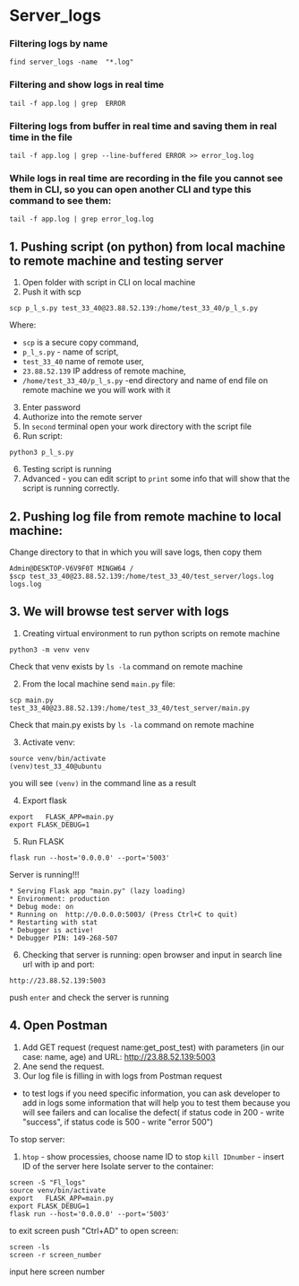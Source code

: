 # Server_logs
### Filtering logs by name
```
find server_logs -name  "*.log"
```
### Filtering and show logs in real time
```
tail -f app.log | grep  ERROR
```
### Filtering logs from buffer in real time and saving them in real time in the file
```
tail -f app.log | grep --line-buffered ERROR >> error_log.log
```
### While logs in real time are recording in the file you cannot see them in CLI, so you can open another CLI and type this command to see them:
```
tail -f app.log | grep error_log.log
```
## 1. Pushing script (on python) from local machine to remote machine and testing server
1. Open folder with script in CLI on local machine
2. Push it with scp
```
scp p_l_s.py test_33_40@23.88.52.139:/home/test_33_40/p_l_s.py
```
Where:
+ `scp` is a secure copy command,
+ `p_l_s.py` - name of script,
+ `test_33_40` name of remote user,
+ `23.88.52.139` IP address of remote machine,
+ `/home/test_33_40/p_l_s.py`  -end directory and name of end file on remote machine we you will work with it
3. Enter password
4. Authorize into the remote server
5. In `second` terminal open your work directory with the script file
6. Run script:
```
python3 p_l_s.py
```
6. Testing script is running
7. Advanced - you can edit script to `print` some info that will show that the script is running correctly.
## 2. Pushing log file from remote machine to local machine:
Change directory to that in which you will save logs, then copy them
```
Admin@DESKTOP-V6V9F0T MINGW64 /
$scp test_33_40@23.88.52.139:/home/test_33_40/test_server/logs.log logs.log
```
## 3. We will browse test server with logs
1. Creating virtual environment to run python scripts on remote machine
```
python3 -m venv venv
```
Check that venv exists by `ls -la` command on remote machine

2. From the local machine send `main.py` file:
```
scp main.py test_33_40@23.88.52.139:/home/test_33_40/test_server/main.py
```
Check that main.py exists by `ls -la` command on remote machine

3. Activate venv:
```
source venv/bin/activate
(venv)test_33_40@ubuntu
```
you will see `(venv)` in the command line as a result

4. Export flask
```
export   FLASK_APP=main.py
export FLASK_DEBUG=1
```
5. Run FLASK
```
flask run --host='0.0.0.0' --port='5003'
```
Server is running!!!
```
* Serving Flask app "main.py" (lazy loading)
* Environment: production
* Debug mode: on
* Running on  http://0.0.0.0:5003/ (Press Ctrl+C to quit)
* Restarting with stat
* Debugger is active!
* Debugger PIN: 149-268-507
```
6. Checking that server is running:
open browser and input in search line url with ip and port:
```
http://23.88.52.139:5003
```
push `enter` and check the server is running
## 4. Open Postman
1. Add GET request (request name:get_post_test) with parameters (in our case: name, age) and URL: http://23.88.52.139:5003
2. Ane send the request.
3. Our log file is filling in with logs from Postman request
* to test logs if you need specific information, you can ask developer to add in logs some information that will help you to test them because you will see failers and can localise the defect( if status code in 200 - write "success", if status code is 500 - write "error 500")

To stop server:
1. `htop` - show processies, choose name ID to stop
`kill IDnumber` - insert ID of the server here
Isolate server to the container:
```
screen -S "Fl_logs"
source venv/bin/activate
export   FLASK_APP=main.py
export FLASK_DEBUG=1
flask run --host='0.0.0.0' --port='5003'
```
to exit screen push "Ctrl+AD"
to open screen:
```
screen -ls
screen -r screen_number
```
input here screen number
